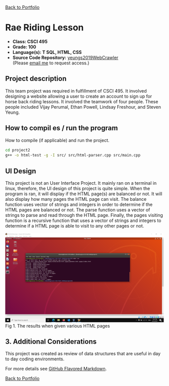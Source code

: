 [Back to Portfolio](./)

Rae Riding Lesson
===============

-   **Class: CSCI 495** 
-   **Grade: 100**
-   **Language(s): T SQL, HTML, CSS**
-   **Source Code Repository:** [yeungs2019WebCrawler](https://github.com/Epowell50/CSCI-495-Team-Project)  
    (Please [email me](mailto:sayeung@csustudent.net?subject=GitHub%20Access) to request access.)

## Project description
This team project was required in fulfillment of CSCI 495.  It involved designing a website allowing a user to create an account to sign up for horse back riding lessons.  It involved the teamwork of four people.  These people included Vijay Perumal, Ethan Powell, Lindsay Freshour, and Steven Yeung.  


## How to compil es / run the program

How to compile (if applicable) and run the project.

```bash
cd project2
g++ -o html-test -g -I src/ src/html-parser.cpp src/main.cpp
```

## UI Design

This project is not an User Interface Project.  It mainly ran on a terminal in linux, therefore, the UI design of this project is quite simple.  When the program is ran, it will display if the HTML page(s) are balanced or not.  It will also display how many pages the HTML page can visit. The balance function uses vector of strings and integers in order to determine if the HTML pages are balanced or not. The parse function uses a vector of strings to parse and read through the HTML page.  Finally, the pages visiting function is a recursive function that uses a vector of strings and integers to determine if a HTML page is able to visit to any other pages or not.

![screenshot](images/HTML.png)
Fig 1. The results when given various HTML pages

## 3. Additional Considerations

This project was created as review of data structures that are useful in day to day coding environments.

For more details see [GitHub Flavored Markdown](https://guides.github.com/features/mastering-markdown/).

[Back to Portfolio](./)
